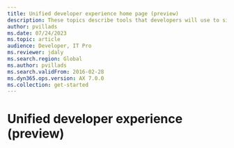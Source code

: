 ```yaml
---
title: Unified developer experience home page (preview)
description: These topics describe tools that developers will use to simplify working across Microsoft Dataverse, Customer Engagement, and Finance and Operations by using a single tool and a consolidated environment.
author: pvillads
ms.date: 07/24/2023
ms.topic: article
audience: Developer, IT Pro
ms.reviewer: jdaly
ms.search.region: Global
ms.author: pvillads
ms.search.validFrom: 2016-02-28
ms.dyn365.ops.version: AX 7.0.0
ms.collection: get-started
---
```

# Unified developer experience (preview)

<!-- 
This is a good place to start with an introduction that covers things at a high level.
We will add links to different areas as they emerge.
Who: Developers (We will place this with other content for developers )
Why: Why should the reader care, and read more?
   - Why do these exist?
   - What problem do they solve? 
What: What are 'Combined Tools'. A VS Extension?
When: When do I use them?
   - Use cases. Each of these may be a separate article
Where: Where do I find them? Install them?
How: How do I use them?
   - What is the UI? What actions can user perform?
-->